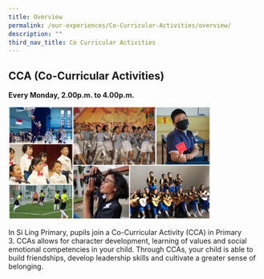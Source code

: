 ```yaml
---
title: Overview
permalink: /our-experiences/Co-Curricular-Activities/overview/
description: ""
third_nav_title: Co Curricular Activities
---
```

## CCA (Co-Curricular Activities)

**Every Monday, 2.00p.m. to 4.00p.m.**

<img src="/images/cca1.png" 
     style="width:80%">
		 
In Si Ling Primary, pupils join a Co-Curricular Activity (CCA) in Primary 3. CCAs allows for character development, learning of values and social emotional competencies in your child. Through CCAs, your child is able to build friendships, develop leadership skills and cultivate a greater sense of belonging.